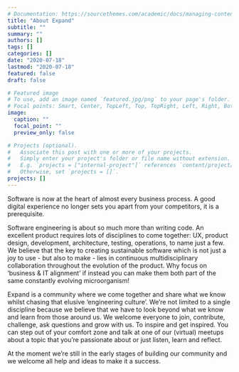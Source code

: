 ```yaml
---
# Documentation: https://sourcethemes.com/academic/docs/managing-content/
title: "About Expand"
subtitle: ""
summary: ""
authors: []
tags: []
categories: []
date: "2020-07-18"
lastmod: "2020-07-18"
featured: false
draft: false

# Featured image
# To use, add an image named `featured.jpg/png` to your page's folder.
# Focal points: Smart, Center, TopLeft, Top, TopRight, Left, Right, BottomLeft, Bottom, BottomRight.
image:
  caption: ""
  focal_point: ""
  preview_only: false

# Projects (optional).
#   Associate this post with one or more of your projects.
#   Simply enter your project's folder or file name without extension.
#   E.g. `projects = ["internal-project"]` references `content/project/deep-learning/index.md`.
#   Otherwise, set `projects = []`.
projects: []
---
```


Software is now at the heart of almost every business process. A good digital experience no longer sets you apart from your competitors, it is a prerequisite. 

Software engineering is about so much more than writing code. An excellent product requires lots of disciplines to come together: UX, product design, development, architecture, testing, operations, to name just a few. We believe that the key to creating sustainable software which is not just a joy to use -  but also to make - lies in continuous multidisciplinary collaboration throughout the evolution of the product. Why focus on ‘business & IT alignment’ if instead you can make them both part of the same constantly evolving microorganism!

Expand is a community where we come together and share what we know whilst chasing that elusive ‘engineering culture’. We’re not limited to a single discipline because we believe that we have to look beyond what we know and learn from those around us. We welcome everyone to join, contribute, challenge, ask questions and grow with us. To inspire and get inspired. You can step out of your comfort zone and talk at one of our (virtual) meetups about a topic that you’re passionate about or just listen, learn and reflect. 

At the moment we’re still in the early stages of building our community and we welcome all help and ideas to make it a success. 
